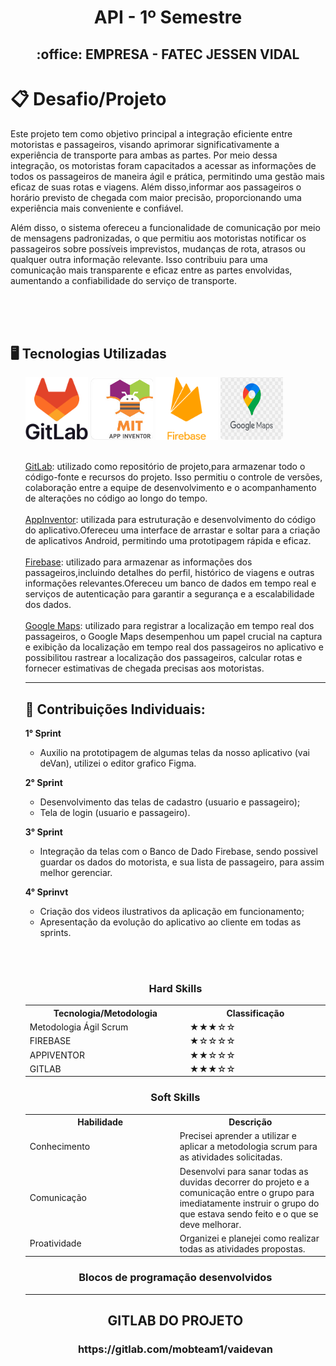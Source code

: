 <h1 align="center"> API -  1º Semestre</h1>
<h2 align="center">:office: EMPRESA - FATEC JESSEN VIDAL</h2>


# :clipboard: Desafio/Projeto
Este projeto tem como objetivo principal a integração eficiente entre motoristas e passageiros, visando aprimorar significativamente a experiência de transporte para ambas as partes. Por meio dessa integração, os motoristas foram capacitados a acessar as informações de todos os passageiros de maneira ágil e prática, permitindo uma gestão mais eficaz de suas rotas e viagens. Além disso,informar aos passageiros o horário previsto de chegada com maior precisão, proporcionando uma experiência mais conveniente e confiável.

Além disso, o sistema ofereceu a funcionalidade de comunicação por meio de mensagens padronizadas, o que permitiu aos motoristas notificar os passageiros sobre possíveis imprevistos, mudanças de rota, atrasos ou qualquer outra informação relevante. Isso contribuiu para uma comunicação mais transparente e eficaz entre as partes envolvidas, aumentando a confiabilidade do serviço de transporte.
<br></br>

<br></br>
## :desktop_computer: Tecnologias Utilizadas
<ul>
 <img src="https://raw.githubusercontent.com/devicons/devicon/master/icons/gitlab/gitlab-original-wordmark.svg" width="100" height="100" />
<img src="https://github.com/CarlosSouza87/Portfolio-Fatec/blob/main/img/Mit_app_inventor.jpg" width="100" height="100" alt="MIT App Inventor Logo" />
<img src="https://raw.githubusercontent.com/devicons/devicon/1119b9f84c0290e0f0b38982099a2bd027a48bf1/icons/firebase/firebase-plain-wordmark.svg" width="100" height="100" />

 <img src="https://github.com/CarlosSouza87/Portfolio-Fatec/blob/main/img/googlemaps.jpg" width="100" height="100" alt="MIT App Inventor Logo" />
 <br></br>


<a href="https://gitlab.com">GitLab</a>: utilizado como repositório de projeto,para armazenar todo o código-fonte e recursos do projeto. Isso permitiu o controle de versões, colaboração entre a equipe de desenvolvimento e o acompanhamento de alterações no código ao longo do tempo.
 <br></br>
 <a href="https://appinventor.mit.edu">AppInventor</a>: utilizada para estruturação e desenvolvimento do código do aplicativo.Ofereceu uma interface de arrastar e soltar para a criação de aplicativos Android, permitindo uma prototipagem rápida e eficaz.
 <br></br>
 <a href="https://firebase.google.com">Firebase</a>: utilizado para armazenar as informações dos passageiros,incluindo detalhes do perfil, histórico de viagens e outras informações relevantes.Ofereceu um banco de dados em tempo real e serviços de autenticação para garantir a segurança e a escalabilidade dos dados.
<br></br>
<a href="https://www.google.com/maps">Google Maps</a>: utilizado para registrar a localização em tempo real dos passageiros, o Google Maps desempenhou um papel crucial na captura e exibição da localização em tempo real dos passageiros no aplicativo e possibilitou rastrear a localização dos passageiros, calcular rotas e fornecer estimativas de chegada precisas aos motoristas.


-------------------------------------------------------------------------------------------------------------------------------------------------------------

 ## :dart: Contribuições Individuais: 


**1° Sprint**
- Auxilio na prototipagem de algumas telas da nosso aplicativo (vai deVan), utilizei o editor grafico Figma.

**2° Sprint**
- Desenvolvimento das telas de cadastro (usuario e passageiro);
- Tela de login (usuario e passageiro).

**3° Sprint**
- Integração da telas com o Banco de Dado Firebase, sendo possivel guardar os dados do motorista, e sua lista de passageiro, para assim melhor gerenciar.

**4° Sprinvt**
- Criação dos videos ilustrativos da aplicação em funcionamento;
- Apresentação da evolução do aplicativo ao cliente em todas as sprints. 

<br></br>

<h3 align="center"> Hard Skills </h3>
  <table align="center">
    <tr>
      <th width="300px">Tecnologia/Metodologia</th>
      <th width="300px">Classificação</th>
    </tr>
    <tr>
      <td>Metodologia Ágil Scrum</td>
      <td>★★★☆☆</td>
    </tr>
    <tr>
      <td>FIREBASE</td>
      <td>★☆☆☆☆</td>
    </tr>	
    <tr>
      <td>APPIVENTOR</td>
      <td>★★☆☆☆</td>
    </tr>
    <tr>
      <td>GITLAB</td>
      <td>★★★☆☆</td>
    </tr>
  </table>

 <h3 align="center">Soft Skills</h3>
  <table align="center">
    <tr>
      <th width="300px">Habilidade</th>
      <th width="300px">Descrição</th>
    </tr>
    <tr>
    <tr>
      <td>Conhecimento</td>
      <td>Precisei aprender a utilizar e aplicar a metodologia scrum para as atividades solicitadas.</td>
    </tr>
    <tr>
      <td>Comunicação</td>
      <td>Desenvolvi para sanar todas as duvidas decorrer do projeto e a comunicação entre o grupo para imediatamente instruir o grupo do que estava sendo feito e o que se deve melhorar.</td>
    </tr>
    <tr>
      <td>Proatividade</td>
      <td> Organizei e planejei como realizar todas as atividades propostas.</td>
    </tr>
  </table>
  <h3 align="center">  Blocos de programação desenvolvidos </h3>
  <table align="center">

 
  

   
----------------------------------------------------------------------------------------------------------------------------------------------------------------------------------

<h2 align="center"> GITLAB DO PROJETO</h2>
 <h3 align="center">https://gitlab.com/mobteam1/vaidevan</h3>
